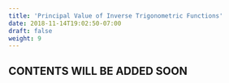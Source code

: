 ```yaml
---
title: 'Principal Value of Inverse Trigonometric Functions'
date: 2018-11-14T19:02:50-07:00
draft: false
weight: 9
---
```

## CONTENTS WILL BE ADDED SOON